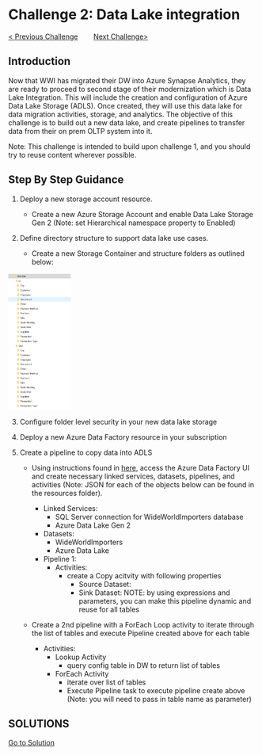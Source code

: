 # 	Challenge 2: Data Lake integration

[< Previous Challenge](/Host/Guide/Challenge1/readme.md)&nbsp;&nbsp;&nbsp;&nbsp;&nbsp;&nbsp;&nbsp;&nbsp;[Next Challenge>](/Host/Guide/Challenge3/Readme.md)

## Introduction

Now that WWI has migrated their DW into Azure Synapse Analytics, they are ready to proceed to second stage of their modernization which is Data Lake Integration.  This will include the creation and configuration of Azure Data Lake Storage (ADLS).  Once created, they will use this data lake for data migration activities, storage, and analytics. The objective of this challenge is to build out a new data lake, and create pipelines to transfer data from their on prem OLTP system into it.

Note: This challenge is intended to build upon challenge 1, and you should try to reuse content wherever possible.


## Step By Step Guidance

1. Deploy a new storage account resource.
    - Create a new Azure Storage Account and enable Data Lake Storage Gen 2 (Note: set Hierarchical namespace property to Enabled)

2. Define directory structure to support data lake use cases.
    - Create a new Storage Container and structure folders as outlined below:

<img src="./Images/DataLakeTreeView.jpg" width="25%">

3. Configure folder level security in your new data lake storage 

4. Deploy a new Azure Data Factory resource in your subscription

5. Create a pipeline to copy data into ADLS
    - Using instructions found in [here](https://docs.microsoft.com/en-us/azure/data-factory/tutorial-incremental-copy-multiple-tables-portal#create-a-data-factory), access the Azure Data Factory UI and create necessary linked services, datasets, pipelines, and activities (Note: JSON for each of the objects below can be found in the resources folder).  
        - Linked Services:
            - SQL Server connection for WideWorldImporters database
            - Azure Data Lake Gen 2
        - Datasets:
            - WideWorldImporters
            - Azure Data Lake
        - Pipeline 1:
            - Activities:
                - create a Copy acitvity with following properties
                    - Source Dataset: 
                    - Sink Dataset: 
                NOTE: by using expressions and parameters, you can make this pipeline dynamic and reuse for all tables
                
    - Create a 2nd pipeline with a ForEach Loop activity to iterate through the list of tables and execute Pipeline created above for each table
        - Activities:
            - Lookup Activity
                - query config table in DW to return list of tables
            - ForEach Activity
                - iterate over list of tables
                - Execute Pipeline task to execute pipeline create above (Note: you will need to pass in table name as parameter)

## SOLUTIONS
[Go to Solution](/Host/Solutions/Challenge2)


